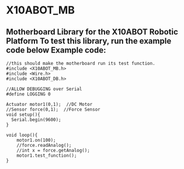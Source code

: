 X10ABOT_MB
==========

Motherboard Library for the X10ABOT Robotic Platform
To test this library, run the example code below
Example code:
-------------
    //this should make the motherboard run its test function.
    #include <X10ABOT_MB.h>
    #include <Wire.h>
    #include <X10ABOT_DB.h>

    //ALLOW DEBUGGING over Serial
    #define LOGGING 0

    Actuator motor1(0,1);  //DC Motor
    //Sensor force(0,1);  //Force Sensor
    void setup(){
      Serial.begin(9600);
    }

    void loop(){
        motor1.on(100);
        //force.readAnalog();
        //int x = force.getAnalog();
        motor1.test_function();
    }
